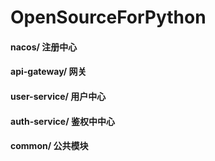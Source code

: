 # OpenSourceForPython

#### nacos/  注册中心

#### api-gateway/  网关

#### user-service/  用户中心

#### auth-service/  鉴权中中心

#### common/  公共模块


